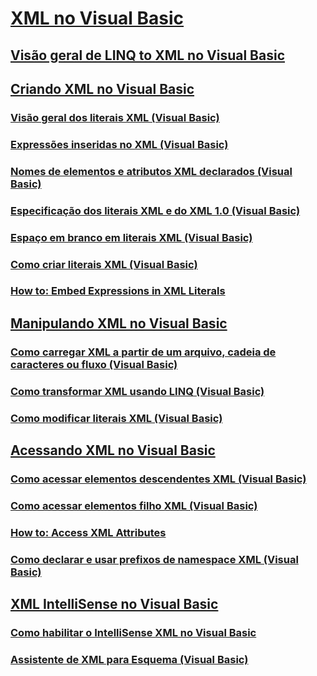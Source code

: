 # [XML no Visual Basic](index.md)
## [Visão geral de LINQ to XML no Visual Basic](overview-of-linq-to-xml.md)
## [Criando XML no Visual Basic](creating-xml.md)
### [Visão geral dos literais XML (Visual Basic)](xml-literals-overview.md)
### [Expressões inseridas no XML (Visual Basic)](embedded-expressions-in-xml.md)
### [Nomes de elementos e atributos XML declarados (Visual Basic)](names-of-declared-xml-elements-and-attributes.md)
### [Especificação dos literais XML e do XML 1.0 (Visual Basic)](xml-literals-and-the-xml-1-0-specification.md)
### [Espaço em branco em literais XML (Visual Basic)](white-space-in-xml-literals.md)
### [Como criar literais XML (Visual Basic)](how-to-create-xml-literals.md)
### [How to: Embed Expressions in XML Literals](TocOutOfQuery)
## [Manipulando XML no Visual Basic](manipulating-xml.md)
### [Como carregar XML a partir de um arquivo, cadeia de caracteres ou fluxo (Visual Basic)](how-to-load-xml-from-a-file-string-or-stream.md)
### [Como transformar XML usando LINQ (Visual Basic)](how-to-transform-xml-by-using-linq.md)
### [Como modificar literais XML (Visual Basic)](how-to-modify-xml-literals.md)
## [Acessando XML no Visual Basic](accessing-xml.md)
### [Como acessar elementos descendentes XML (Visual Basic)](how-to-access-xml-descendant-elements.md)
### [Como acessar elementos filho XML (Visual Basic)](how-to-access-xml-child-elements.md)
### [How to: Access XML Attributes](TocOutOfQuery)
### [Como declarar e usar prefixos de namespace XML (Visual Basic)](how-to-declare-and-use-xml-namespace-prefixes.md)
## [XML IntelliSense no Visual Basic](xml-intellisense.md)
### [Como habilitar o IntelliSense XML no Visual Basic](how-to-enable-xml-intellisense.md)
### [Assistente de XML para Esquema (Visual Basic)](xml-to-schema-wizard.md)
